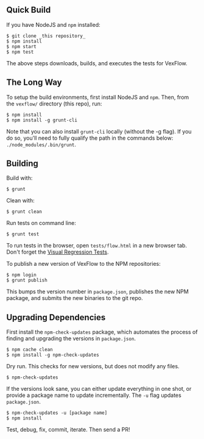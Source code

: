 ## Quick Build

If you have NodeJS and `npm` installed:

    $ git clone _this repository_
    $ npm install
    $ npm start
    $ npm test

The above steps downloads, builds, and executes the tests for VexFlow.

## The Long Way

To setup the build environments, first install NodeJS and `npm`. Then, from the `vexflow/` directory (this repo), run:

    $ npm install
    $ npm install -g grunt-cli

Note that you can also install `grunt-cli` locally (without the -g flag). If you do so, you'll need to fully qualify the path in the commands below: `./node_modules/.bin/grunt`.

## Building

Build with:

    $ grunt

Clean with:

    $ grunt clean

Run tests on command line:

    $ grunt test

To run tests in the browser, open `tests/flow.html` in a new browser tab. Don't forget the [Visual Regression Tests](https://github.com/0xfe/vexflow/wiki/Visual-Regression-Tests).

To publish a new version of VexFlow to the NPM repositories:

    $ npm login
    $ grunt publish

This bumps the version number in `package.json`, publishes the new NPM package, and submits the new binaries to the git repo.

## Upgrading Dependencies

First install the `npm-check-updates` package, which automates the process of finding and upgrading the versions in `package.json`.

    $ npm cache clean
    $ npm install -g npm-check-updates

Dry run. This checks for new versions, but does not modify any files.

    $ npm-check-updates

If the versions look sane, you can either update everything in one shot, or provide a package name to update incrementally. The `-u` flag updates `package.json`.

    $ npm-check-updates -u [package name]
    $ npm install

Test, debug, fix, commit, iterate. Then send a PR!